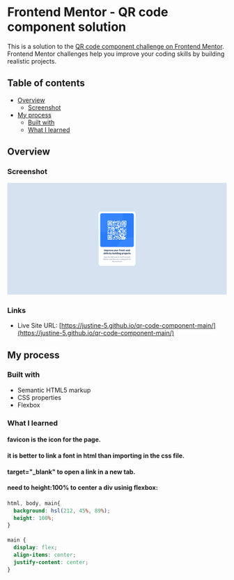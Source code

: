# Frontend Mentor - QR code component solution

This is a solution to the [QR code component challenge on Frontend Mentor](https://www.frontendmentor.io/challenges/qr-code-component-iux_sIO_H). Frontend Mentor challenges help you improve your coding skills by building realistic projects. 

## Table of contents

- [Overview](#overview)
  - [Screenshot](#screenshot)
- [My process](#my-process)
  - [Built with](#built-with)
  - [What I learned](#what-i-learned)


## Overview

### Screenshot

![](./screenshot.png)

### Links

- Live Site URL: [https://justine-5.github.io/qr-code-component-main/](https://justine-5.github.io/qr-code-component-main/)

## My process

### Built with

- Semantic HTML5 markup
- CSS properties
- Flexbox

### What I learned

#### favicon is the icon for the page.
#### it is better to link a font in html than importing in the css file.
#### target="_blank" to open a link in a new tab.
#### need to height:100% to center a div usinig flexbox:

```css
html, body, main{
  background: hsl(212, 45%, 89%);
  height: 100%;
}

main {
  display: flex;
  align-items: center;
  justify-content: center;
}
```